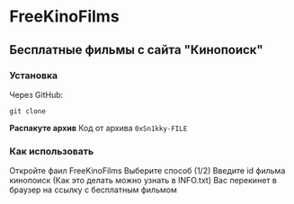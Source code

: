 # FreeKinoFilms
## Бесплатные фильмы с сайта "Кинопоиск"
### Установка
Через GitHub:
```
git clone
```

**Распакуте архив**
Код от архива ``` 0xSn1kky-FILE ```

### Как использовать
Откройте фаил FreeKinoFilms
Выберите способ (1/2)
Введите id фильма кинопоиск (Как это делать можно узнать в INFO.txt)
Вас перекинет в браузер на ссылку с бесплатным фильмом
